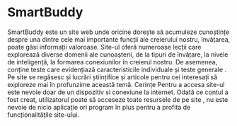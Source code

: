 <h1>SmartBuddy </h1>
SmartBuddy este un site web unde oricine dorește să acumuleze cunoștințe despre una dintre cele mai importante funcții ale creierului nostru, învățarea, poate găsi informații valoroase.
	Site-ul oferă numeroase lecții care explorează diverse domenii ale cunoașterii, de la tipuri de învățare, la nivele de inteligență, la formarea conexiunilor în creierul nostru. De asemenea, conține teste care evidențiază caracteristicile individuale și teste generale .
	Pe site se regăsesc și lucrări științifice și articole pentru cei interesați să exploreze mai în profunzime această temă.
Cerințe
	Pentru a accesa site-ul  este nevoie doar de un dispozitiv si conexiune la internet.
	Odată ce contul a fost creat, utilizatorul poate să acceseze toate resursele de pe site , nu este nevoie de nicio aplicație ori program în plus pentru a profita de funcționalitățile site-ului.
 
